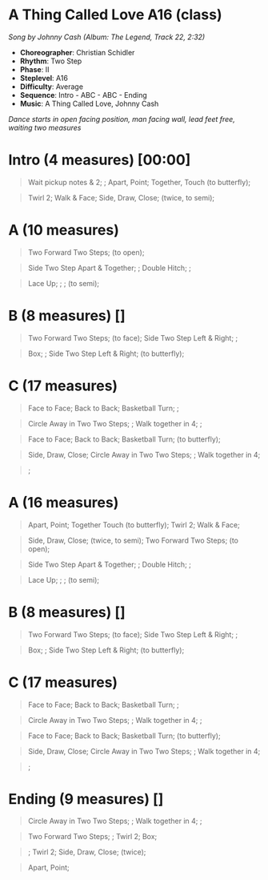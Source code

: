 # A Thing Called Love A16 (class)
*Song by Johnny Cash (Album: The Legend, Track 22, 2:32)*

* **Choreographer**: Christian Schidler
* **Rhythm**: Two Step
* **Phase**: II
* **Steplevel**: A16
* **Difficulty**: Average
* **Sequence**: Intro - ABC - ABC - Ending
* **Music**: A Thing Called Love, Johnny Cash

*Dance starts in open facing position, man facing wall, lead feet free, waiting two measures*

# Intro (4 measures) [00:00]

> Wait pickup notes & 2; ; Apart, Point; Together, Touch (to butterfly);

> Twirl 2; Walk & Face; Side, Draw, Close; (twice, to semi);

# A (10 measures)

> Two Forward Two Steps; (to open);

> Side Two Step Apart & Together; ; Double Hitch; ;

> Lace Up; ; ; (to semi);

# B (8 measures) []

> Two Forward Two Steps; (to face); Side Two Step Left & Right; ;

> Box; ; Side Two Step Left & Right; (to butterfly);

# C (17 measures)

> Face to Face; Back to Back; Basketball Turn; ;

> Circle Away in Two Two Steps; ; Walk together in 4; ;

> Face to Face; Back to Back; Basketball Turn; (to butterfly);

> Side, Draw, Close; Circle Away in Two Two Steps; ; Walk together in 4;

> ;


# A (16 measures)



> Apart, Point; Together Touch (to butterfly); Twirl 2; Walk & Face;


> Side, Draw, Close; (twice, to semi); Two Forward Two Steps; (to open);

> Side Two Step Apart & Together; ; Double Hitch; ;

> Lace Up; ; ; (to semi);

# B (8 measures) []

> Two Forward Two Steps; (to face); Side Two Step Left & Right; ;

> Box; ; Side Two Step Left & Right; (to butterfly);

# C (17 measures)

> Face to Face; Back to Back; Basketball Turn; ;

> Circle Away in Two Two Steps; ; Walk together in 4; ;

> Face to Face; Back to Back; Basketball Turn; (to butterfly);

> Side, Draw, Close; Circle Away in Two Two Steps; ; Walk together in 4;

> ;

# Ending (9 measures) []

> Circle Away in Two Two Steps; ; Walk together in 4; ;

> Two Forward Two Steps; ; Twirl 2; Box;

> ; Twirl 2; Side, Draw, Close; (twice);

> Apart, Point;